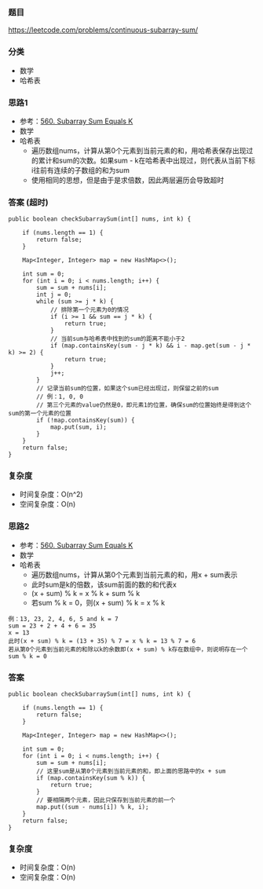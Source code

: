 ### 题目
https://leetcode.com/problems/continuous-subarray-sum/

### 分类
* 数学
* 哈希表

### 思路1
* 参考：[560. Subarray Sum Equals K](560.%20Subarray%20Sum%20Equals%20K.md)
* 数学
* 哈希表
    * 遍历数组nums，计算从第0个元素到当前元素的和，用哈希表保存出现过的累计和sum的次数。如果sum - k在哈希表中出现过，则代表从当前下标i往前有连续的子数组的和为sum
    * 使用相同的思想，但是由于是求倍数，因此两层遍历会导致超时

### 答案 (超时)
```
public boolean checkSubarraySum(int[] nums, int k) {

    if (nums.length == 1) {
        return false;
    }

    Map<Integer, Integer> map = new HashMap<>();

    int sum = 0;
    for (int i = 0; i < nums.length; i++) {
        sum = sum + nums[i];
        int j = 0;
        while (sum >= j * k) {
            // 排除第一个元素为0的情况
            if (i >= 1 && sum == j * k) {
                return true;
            }
            // 当前sum与哈希表中找到的sum的距离不能小于2
            if (map.containsKey(sum - j * k) && i - map.get(sum - j * k) >= 2) {
                return true;
            }
            j++;
        }
        // 记录当前sum的位置，如果这个sum已经出现过，则保留之前的sum
        // 例：1, 0, 0
        // 第三个元素的value仍然是0，即元素1的位置，确保sum的位置始终是得到这个sum的第一个元素的位置
        if (!map.containsKey(sum)) {
            map.put(sum, i);
        }
    }
    return false;
}
```

### 复杂度
* 时间复杂度：O(n^2)
* 空间复杂度：O(n)

### 思路2
* 参考：[560. Subarray Sum Equals K](560.%20Subarray%20Sum%20Equals%20K.md)
* 数学
* 哈希表
    * 遍历数组nums，计算从第0个元素到当前元素的和，用x + sum表示
    * 此时sum是k的倍数，该sum前面的数的和代表x
    * (x + sum) % k = x % k + sum % k
    * 若sum % k = 0，则(x + sum) % k = x % k
```
例：13, 23, 2, 4, 6, 5 and k = 7
sum = 23 + 2 + 4 + 6 = 35
x = 13
此时(x + sum) % k = (13 + 35) % 7 = x % k = 13 % 7 = 6
若从第0个元素到当前元素的和除以k的余数即(x + sum) % k存在数组中，则说明存在一个sum % k = 0
```

### 答案
```
public boolean checkSubarraySum(int[] nums, int k) {

    if (nums.length == 1) {
        return false;
    }

    Map<Integer, Integer> map = new HashMap<>();

    int sum = 0;
    for (int i = 0; i < nums.length; i++) {
        sum = sum + nums[i];
        // 这里sum是从第0个元素到当前元素的和，即上面的思路中的x + sum
        if (map.containsKey(sum % k)) {
            return true;
        }
        // 要相隔两个元素，因此只保存到当前元素的前一个
        map.put((sum - nums[i]) % k, i);
    }
    return false;
}
```

### 复杂度
* 时间复杂度：O(n)
* 空间复杂度：O(n)
